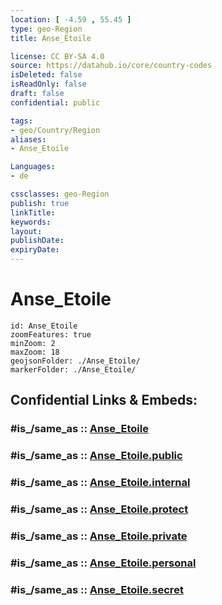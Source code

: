 ```yaml
---
location: [ -4.59 , 55.45 ] 
type: geo-Region
title: Anse_Etoile

license: CC BY-SA 4.0
source: https://datahub.io/core/country-codes
isDeleted: false
isReadOnly: false
draft: false
confidential: public

tags:
- geo/Country/Region
aliases:
- Anse_Etoile

Languages:
- de

cssclasses: geo-Region
publish: true
linkTitle: 
keywords: 
layout: 
publishDate: 
expiryDate: 
---
```


# Anse_Etoile

```leaflet
id: Anse_Etoile
zoomFeatures: true 
minZoom: 2 
maxZoom: 18
geojsonFolder: ./Anse_Etoile/
markerFolder: ./Anse_Etoile/
```


## Confidential Links & Embeds: 

### #is_/same_as :: [Anse_Etoile](/_Standards/Earth/Continent/Africa/Africa~East/Seychelles/Regions~Seychelles/Anse_Etoile.md) 

### #is_/same_as :: [Anse_Etoile.public](/_public/Earth/Continent/Africa/Africa~East/Seychelles/Regions~Seychelles/Anse_Etoile.public.md) 

### #is_/same_as :: [Anse_Etoile.internal](/_internal/Earth/Continent/Africa/Africa~East/Seychelles/Regions~Seychelles/Anse_Etoile.internal.md) 

### #is_/same_as :: [Anse_Etoile.protect](/_protect/Earth/Continent/Africa/Africa~East/Seychelles/Regions~Seychelles/Anse_Etoile.protect.md) 

### #is_/same_as :: [Anse_Etoile.private](/_private/Earth/Continent/Africa/Africa~East/Seychelles/Regions~Seychelles/Anse_Etoile.private.md) 

### #is_/same_as :: [Anse_Etoile.personal](/_personal/Earth/Continent/Africa/Africa~East/Seychelles/Regions~Seychelles/Anse_Etoile.personal.md) 

### #is_/same_as :: [Anse_Etoile.secret](/_secret/Earth/Continent/Africa/Africa~East/Seychelles/Regions~Seychelles/Anse_Etoile.secret.md)

